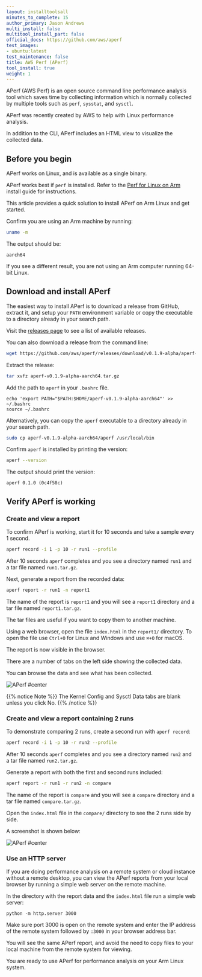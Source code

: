 ```yaml
---
layout: installtoolsall
minutes_to_complete: 15
author_primary: Jason Andrews
multi_install: false
multitool_install_part: false
official_docs: https://github.com/aws/aperf
test_images:
- ubuntu:latest
test_maintenance: false
title: AWS Perf (APerf)
tool_install: true
weight: 1
---
```


APerf (AWS Perf) is an open source command line performance analysis tool which saves time by collecting information which is normally collected by multiple tools such as `perf`, `sysstat`, and `sysctl`.

APerf was recently created by AWS to help with Linux performance analysis.

In addition to the CLI, APerf includes an HTML view to visualize the collected data. 

## Before you begin

APerf works on Linux, and is available as a single binary. 

APerf works best if `perf` is installed. Refer to the [Perf for Linux on Arm](/install-guides/perf) install guide for instructions.

This article provides a quick solution to install APerf on Arm Linux and get started.

Confirm you are using an Arm machine by running:

```bash
uname -m
```

The output should be:

```output
aarch64
```

If you see a different result, you are not using an Arm computer running 64-bit Linux.

## Download and install APerf

The easiest way to install APerf is to download a release from GitHub, extract it, and setup your `PATH` environment variable or copy the executable to a directory already in your search path. 

Visit the [releases page](https://github.com/aws/aperf/releases/) to see a list of available releases. 

You can also download a release from the command line:

```bash { target="ubuntu:latest" }
wget https://github.com/aws/aperf/releases/download/v0.1.9-alpha/aperf-v0.1.9-alpha-aarch64.tar.gz
```

Extract the release:

```bash { target="ubuntu:latest" }
tar xvfz aperf-v0.1.9-alpha-aarch64.tar.gz
```

Add the path to `aperf` in your `.bashrc` file. 

```console
echo 'export PATH="$PATH:$HOME/aperf-v0.1.9-alpha-aarch64"' >> ~/.bashrc
source ~/.bashrc
```

Alternatively, you can copy the `aperf` executable to a directory already in your search path.

```bash { target="ubuntu:latest" }
sudo cp aperf-v0.1.9-alpha-aarch64/aperf /usr/local/bin 
```

Confirm `aperf` is installed by printing the version:

```bash { target="ubuntu:latest" } 
aperf --version
```

The output should print the version:

```output
aperf 0.1.0 (0c4f58c)
```

## Verify APerf is working

### Create and view a report 

To confirm APerf is working, start it for 10 seconds and take a sample every 1 second.

```bash { target="ubuntu:latest" } 
aperf record -i 1 -p 10 -r run1 --profile
```

After 10 seconds `aperf` completes and you see a directory named `run1` and a tar file named `run1.tar.gz`. 

Next, generate a report from the recorded data:

```bash { target="ubuntu:latest" } 
aperf report -r run1 -n report1
```

The name of the report is `report1` and you will see a `report1` directory and a tar file named `report1.tar.gz`. 

The tar files are useful if you want to copy them to another machine.

Using a web browser, open the file `index.html` in the `report1/` directory. To open the file use `Ctrl+O` for Linux and Windows and use `⌘+O` for macOS.

The report is now visible in the browser. 

There are a number of tabs on the left side showing the collected data. 

You can browse the data and see what has been collected. 

![APerf #center](/install-guides/_images/aperf0.png)

{{% notice Note %}}
The Kernel Config and Sysctl Data tabs are blank unless you click No.
{{% /notice %}}

### Create and view a report containing 2 runs

To demonstrate comparing 2 runs, create a second run with `aperf record`:

```bash { target="ubuntu:latest" }
aperf record -i 1 -p 10 -r run2 --profile
```

After 10 seconds `aperf` completes and you see a directory named `run2` and a tar file named `run2.tar.gz`. 

Generate a report with both the first and second runs included:

```bash { target="ubuntu:latest" }
aperf report -r run1 -r run2 -n compare
```

The name of the report is `compare` and you will see a `compare` directory and a tar file named `compare.tar.gz`. 

Open the `index.html` file in the `compare/` directory to see the 2 runs side by side. 

A screenshot is shown below:

![APerf #center](/install-guides/_images/aperf.png)

### Use an HTTP server

If you are doing performance analysis on a remote system or cloud instance without a remote desktop, you can view the APerf reports from your local browser by running a simple web server on the remote machine.

In the directory with the report data and the `index.html` file run a simple web server:

```console
python -m http.server 3000
```

Make sure port 3000 is open on the remote system and enter the IP address of the remote system followed by `:3000` in your browser address bar.

You will see the same APerf report, and avoid the need to copy files to your local machine from the remote system for viewing.

You are ready to use APerf for performance analysis on your Arm Linux system.
